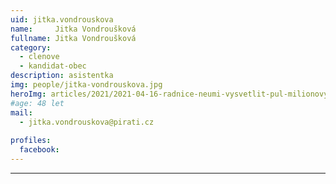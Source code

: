 ```yaml
---
uid: jitka.vondrouskova
name:     Jitka Vondroušková
fullname: Jitka Vondroušková
category:
  - clenove
  - kandidat-obec
description: asistentka
img: people/jitka-vondrouskova.jpg
heroImg: articles/2021/2021-04-16-radnice-neumi-vysvetlit-pul-milionovy-pro-valentu.jpg
#age: 48 let
mail:
  - jitka.vondrouskova@pirati.cz
 
profiles:
  facebook: 
---
```



---